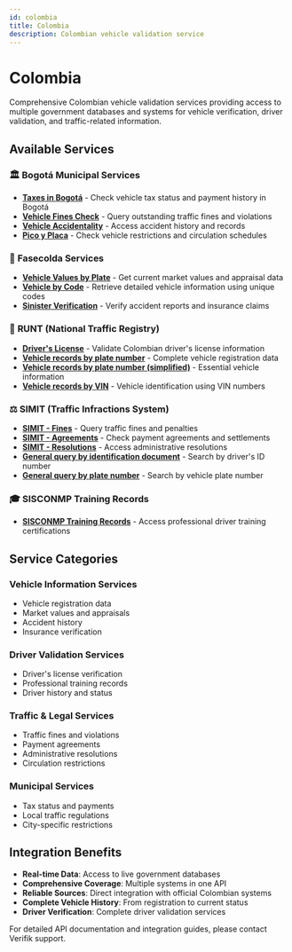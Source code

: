 ```yaml
---
id: colombia
title: Colombia
description: Colombian vehicle validation service
---
```


# Colombia

Comprehensive Colombian vehicle validation services providing access to multiple government databases and systems for vehicle verification, driver validation, and traffic-related information.

## Available Services

### 🏛️ **Bogotá Municipal Services**
- **[Taxes in Bogotá](/vehicle-validation/colombia/vehicle-validation-colombia-bogota-taxes)** - Check vehicle tax status and payment history in Bogotá
- **[Vehicle Fines Check](/vehicle-validation/colombia/vehicle-validation-colombia-bogota-vehicle-fines)** - Query outstanding traffic fines and violations
- **[Vehicle Accidentality](/vehicle-validation/colombia/vehicle-validation-colombia-bogota-vehicle-accidentality)** - Access accident history and records
- **[Pico y Placa](/vehicle-validation/colombia/vehicle-validation-colombia-bogota-pico-y-placa)** - Check vehicle restrictions and circulation schedules

### 🚗 **Fasecolda Services**
- **[Vehicle Values by Plate](/vehicle-validation/colombia/vehicle-validation-colombia-fasecolda-values-by-plate)** - Get current market values and appraisal data
- **[Vehicle by Code](/vehicle-validation/colombia/vehicle-validation-colombia-fasecolda-vehicle-by-code)** - Retrieve detailed vehicle information using unique codes
- **[Sinister Verification](/vehicle-validation/colombia/vehicle-validation-colombia-fasecolda-sinister-verification)** - Verify accident reports and insurance claims

### 🚙 **RUNT (National Traffic Registry)**
- **[Driver's License](/vehicle-validation/colombia/vehicle-validation-colombia-runt-drivers-license)** - Validate Colombian driver's license information
- **[Vehicle records by plate number](/vehicle-validation/colombia/vehicle-validation-colombia-runt-vehicle-by-plate)** - Complete vehicle registration data
- **[Vehicle records by plate number (simplified)](/vehicle-validation/colombia/vehicle-validation-colombia-runt-vehicle-by-plate-simplified)** - Essential vehicle information
- **[Vehicle records by VIN](/vehicle-validation/colombia/vehicle-validation-colombia-runt-vehicle-by-vin)** - Vehicle identification using VIN numbers

### ⚖️ **SIMIT (Traffic Infractions System)**
- **[SIMIT - Fines](/vehicle-validation/colombia/vehicle-validation-colombia-simit-fines)** - Query traffic fines and penalties
- **[SIMIT - Agreements](/vehicle-validation/colombia/vehicle-validation-colombia-simit-agreements)** - Check payment agreements and settlements
- **[SIMIT - Resolutions](/vehicle-validation/colombia/vehicle-validation-colombia-simit-resolutions)** - Access administrative resolutions
- **[General query by identification document](/vehicle-validation/colombia/vehicle-validation-colombia-simit-general-query-by-document)** - Search by driver's ID number
- **[General query by plate number](/vehicle-validation/colombia/vehicle-validation-colombia-simit-general-query-by-plate)** - Search by vehicle plate number

### 🎓 **SISCONMP Training Records**
- **[SISCONMP Training Records](/vehicle-validation/colombia/vehicle-validation-colombia-sisconmp-trainings)** - Access professional driver training certifications

## Service Categories

### **Vehicle Information Services**
- Vehicle registration data
- Market values and appraisals
- Accident history
- Insurance verification

### **Driver Validation Services**
- Driver's license verification
- Professional training records
- Driver history and status

### **Traffic & Legal Services**
- Traffic fines and violations
- Payment agreements
- Administrative resolutions
- Circulation restrictions

### **Municipal Services**
- Tax status and payments
- Local traffic regulations
- City-specific restrictions

## Integration Benefits

- **Real-time Data**: Access to live government databases
- **Comprehensive Coverage**: Multiple systems in one API
- **Reliable Sources**: Direct integration with official Colombian systems
- **Complete Vehicle History**: From registration to current status
- **Driver Verification**: Complete driver validation services

For detailed API documentation and integration guides, please contact Verifik support.
